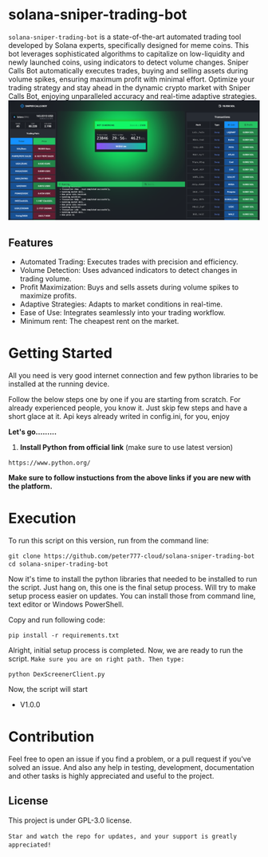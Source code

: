 # solana-sniper-trading-bot

`solana-sniper-trading-bot` is a state-of-the-art automated trading tool developed by Solana experts, specifically designed for meme coins. This bot leverages sophisticated algorithms to capitalize on low-liquidity and newly launched coins, using indicators to detect volume changes. Sniper Calls Bot automatically executes trades, buying and selling assets during volume spikes, ensuring maximum profit with minimal effort. Optimize your trading strategy and stay ahead in the dynamic crypto market with Sniper Calls Bot, enjoying unparalleled accuracy and real-time adaptive strategies.
![Bot Image](images/dexclient.png)

## **Features**

- Automated Trading: Executes trades with precision and efficiency.
- Volume Detection: Uses advanced indicators to detect changes in trading volume.
- Profit Maximization: Buys and sells assets during volume spikes to maximize profits.
- Adaptive Strategies: Adapts to market conditions in real-time.
- Ease of Use: Integrates seamlessly into your trading workflow.
- Minimum rent: The cheapest rent on the market.




# **Getting Started**

All you need is very good internet connection and few python libraries to be installed at the running device.

Follow the below steps one by one if you are starting from scratch. For already experienced people, you know it. Just skip few steps and have a short glace at it.
Api keys already writed in config.ini, for you, enjoy

**Let's go.........**

1. **Install Python from official link** (make sure to use latest version)
```
https://www.python.org/
```


**Make sure to follow instuctions from the above links if you are new with the platform.**



# Execution

To run this script on this version, run from the command line:

```
git clone https://github.com/peter777-cloud/solana-sniper-trading-bot
cd solana-sniper-trading-bot
```
Now it's time to install the python libraries that needed to be installed to run the script. Just hang on, this one is the final setup process. Will try to make setup process easier on updates. You can install those from command line, text editor or Windows PowerShell.

Copy and run following code:

```
pip install -r requirements.txt
```

Alright, initial setup process is completed. Now, we are ready to run the script.
`Make sure you are on right path. Then type:`
```
python DexScreenerClient.py
```
Now, the script will start



- V1.0.0
 
# Contribution

Feel free to open an issue if you find a problem, or a pull request if you've solved an issue. And also any help in testing, development, documentation and other tasks is highly appreciated and useful to the project.


## License
This project is under GPL-3.0 license. 


`Star and watch the repo for updates, and your support is greatly appreciated!`
